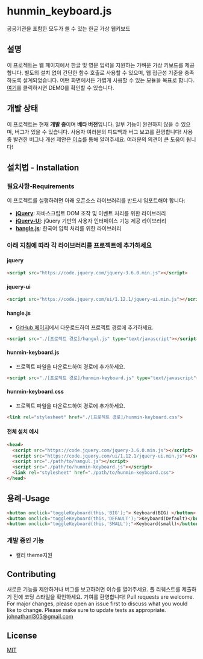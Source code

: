 # hunmin_keyboard.js
공공기관을 포함한 모두가 쓸 수 있는 한글 가상 웹키보드 

## 설명
이 프로젝트는 웹 페이지에서 한글 및 영문 입력을 지원하는 가벼운 가상 키보드를 제공합니다. 
별도의 설치 없이 간단한 함수 호출로 사용할 수 있으며, 웹 접근성 기준을 충족하도록 설계되었습니다.
어떤 화면에서든 가볍게 사용할 수 있는 모듈을 목표로 합니다.
[여기](https://johnlee305.github.io/keyboard_demo.html)를 클릭하시면 DEMO를 확인할 수 있습니다.

## 개발 상태
이 프로젝트는 현재 **개발 중**이며 **베타 버전**입니다. 일부 기능이 완전하지 않을 수 있으며, 버그가 있을 수 있습니다. 사용자 여러분의 피드백과 버그 보고를 환영합니다!
사용 중 발견한 버그나 개선 제안은 [이슈](https://github.com/사용자명/프로젝트명/issues)를 통해 알려주세요. 여러분의 의견이 큰 도움이 됩니다!

## 설치법 - Installation

### 필요사항-Requirements
이 프로젝트를 실행하려면 아래 오픈소스 라이브러리를 반드시 임포트해야 합니다:
- **[jQuery](https://jquery.com/)**: 자바스크립트 DOM 조작 및 이벤트 처리를 위한 라이브러리  
- **[jQuery-UI](https://jqueryui.com/)**: jQuery 기반의 사용자 인터페이스 기능 제공 라이브러리
- **[hangle.js](https://github.com/blurfx/hangul.js)**: 한국어 입력 처리를 위한 라이브러리  

### 아래 지침에 따라 각 라이브러리를 프로젝트에 추가하세요
#### jquery
```html
<script src="https://code.jquery.com/jquery-3.6.0.min.js"></script>
```
#### jquery-ui
```html
<script src="https://code.jquery.com/ui/1.12.1/jquery-ui.min.js"></script>
```
#### hangle.js
- [GitHub 페이지](https://github.com/blurfx/hangul.js)에서 다운로드하여 프로젝트 경로에 추가하세요.
```html
<script src="./[프로젝트 경로]/hangul.js" type="text/javascript"></script>
```

#### hunmin-keyboard.js
- 프로젝트 파일을 다운로드하여 경로에 추가하세요.
```html
<script src="./[프로젝트 경로]/hunmin-keyboard.js" type="text/javascript"></script>
```
#### hunmin-keyboard.css
- 프로젝트 파일을 다운로드하여 경로에 추가하세요.
```html
<link rel="stylesheet" href="./[프로젝트 경로]/hunmin-keyboard.css">
```




#### 전체 설치 예시
```html
<head>
  <script src="https://code.jquery.com/jquery-3.6.0.min.js"></script>
  <script src="https://code.jquery.com/ui/1.12.1/jquery-ui.min.js"></script>
  <script src="./path/to/hangul.js"></script>
  <script src="./path/to/hunmin-keyboard.js"></script>
  <link rel="stylesheet" href="./path/to/hunmin-keyboard.css">
</head>
```

## 용례-Usage
```html
<button onclick="toggleKeyboard(this,'BIG');"> Keyboard(BIG) </button>
<button onclick="toggleKeyboard(this,'DEFAULT');">Keyboard(Default)</button>
<button onclick="toggleKeyboard(this,'SMALL');">Keyboard(small)</button>
```

### 개발 중인 기능
- 컬러 theme지원

## Contributing
새로운 기능을 제안하거나 버그를 보고하려면 이슈를 열어주세요. 풀 리퀘스트를 제출하기 전에 코딩 스타일을 확인하세요. 기여를 환영합니다!
Pull requests are welcome. For major changes, please open an issue first
to discuss what you would like to change.
Please make sure to update tests as appropriate.
johnathanl305@gmail.com
## License

[MIT](https://choosealicense.com/licenses/mit/)
